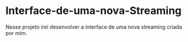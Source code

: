 # Interface-de-uma-nova-Streaming
Nesse projeto irei desenvolver a interface de uma nova streaming criada por mim.

